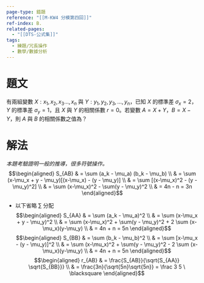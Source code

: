 ```yaml
---
page-type: 錯題
reference: "[[M-KW4 分模第四回]]"
ref-index: B.
related-pages:
  - "[[DTS-公式集]]"
tags:
  - 練題/冗長操作
  - 數學/數據分析
---
```

# 題文
有兩組變數 $X: x_{1}, x_{2}, x_{3}\dots,x_{n}$ 與 $Y: y_{1}, y_{2}, y_{3},\dots, y_{n}$，已知 $X$ 的標準差 $\sigma_{x} = 2$，$Y$ 的標準差 $\sigma_{y} = 1$，且 $X$ 與 $Y$ 的相關係數 $r = 0$。若變數 $A = X+Y$，$B=X-Y$，則 $A$ 與 $B$ 的相關係數之值為？
# 解法
*本題考驗證明一般的推導，很多符號操作。*
$$\begin{aligned}
S_{AB} & = \sum (a_k - \mu_a) (b_k - \mu_b) \\
& = \sum (x-\mu_x + y - \mu_y)[(x-\mu_x) - (y - \mu_y)] \\
& = \sum [(x-\mu_x)^2 - (y - \mu_y)^2] \\
& = \sum (x-\mu_x)^2 - \sum(y - \mu_y)^2 \\
& = 4n - n = 3n
\end{aligned}$$
- 以下省略 $\sum$ 分配
$$\begin{aligned}
S_{AA} & = \sum (a_k - \mu_a)^2  \\
& = \sum (x-\mu_x + y - \mu_y)^2 \\
& = \sum (x-\mu_x)^2 + \sum(y - \mu_y)^2 + 2 \sum (x-\mu_x)(y-\mu_y) \\
& = 4n + n = 5n
\end{aligned}$$
$$\begin{aligned}
S_{BB} & = \sum (b_k - \mu_b)^2  \\
& = \sum [x-\mu_x - (y - \mu_y)]^2 \\
& = \sum (x-\mu_x)^2 + \sum(y - \mu_y)^2 - 2 \sum (x-\mu_x)(y-\mu_y) \\
& = 4n + n = 5n
\end{aligned}$$
$$\begin{aligned}
r_{AB} & = \frac{S_{AB}}{\sqrt{S_{AA}} \sqrt{S_{BB}}} \\
& = \frac{3n}{\sqrt{5n}\sqrt{5n}} = \frac 3 5 \ \blacksquare
\end{aligned}$$